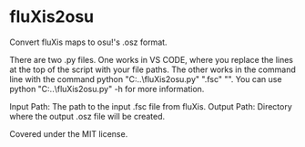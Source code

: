 # fluXis2osu
Convert fluXis maps to osu!'s .osz format.

There are two .py files.
One works in VS CODE, where you replace the lines at the top of the script with your file paths.
The other works in the command line with the command python "C:\..\fluXis2osu.py" "<inputFile>.fsc" "<outputFolder>". You can use python "C:\..\fluXis2osu.py" -h for more information.

Input Path: The path to the input .fsc file from fluXis.
Output Path: Directory where the output .osz file will be created.

Covered under the MIT license.
